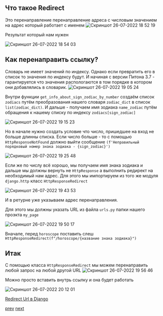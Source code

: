 ## Что такое Redirect
Это перенаправление перенаправление адреса с числовым значением на адрес который работает с именем
![Скриншот 26-07-2022 18 52 19](https://user-images.githubusercontent.com/84935915/181052386-e0418209-a552-41b1-8357-49f75152088d.png)

Результат который нам нужен

![Скриншот 26-07-2022 18 54 03](https://user-images.githubusercontent.com/84935915/181052923-5c6edac4-8d59-4cfe-986c-e05851da1fd6.png)

## Как перенаправить ссылку?
Словарь не имеет значений по индексу. Однако если превратить его в список то значения по индексу будут. И начиная с версии Питона 3.7 - гарантируется что
значения распологаются в том порядке в котором они добавлялись в словарик.
![Скриншот 26-07-2022 19 05 24](https://user-images.githubusercontent.com/84935915/181055852-04febdaa-1a47-48cc-90a5-c77d7214d8b4.png)

Внутри функции `get_info_about_sign_zodiac_by_number` создаём список `zodiacs` путём преобразования нашего словаря `zodiac_dict` в список `list(zodiac_dict)`.
И дальше - получаем имя зодиака `name_zodiac` путём обращения к нашему списку по индексу `zodiacs[sign_zodiac]`


![Скриншот 26-07-2022 19 15 23](https://user-images.githubusercontent.com/84935915/181057754-01c7b782-6fcc-42c1-925e-9c5d32ebe3c3.png)

Но в начале нужно создать условие что число, пришедшее на вход не больше длинны списка. Если число больше - то с помощью `HttpResponseNotFound`
должно выйти сообщение `(f'Неправильный порядковый номер знака зодиака - {sign_zodiac}')`

![Скриншот 26-07-2022 19 25 48](https://user-images.githubusercontent.com/84935915/181059864-4ca6496a-89c9-47fe-83fa-79cba996c526.png)

Если же по числу всё хорошо, мы получаем имя знака зодиака и дальше мы должны вернуть не `HttpResponse` а выполнить редирект на необходимый нам адрес.
Для этого мы импортируем из того же модуля `django.http` класс `HttpResponseRedirect` 

![Скриншот 26-07-2022 19 43 53](https://user-images.githubusercontent.com/84935915/181063253-5262e494-3d83-4ca0-9fb2-220b4aef2f15.png)

И в ретурне уже указываем адрес перенаправления.

Для этого мы должны указать URL из файла `urls.py` папки нашего проэкта `my_page`

![Скриншот 26-07-2022 19 50 17](https://user-images.githubusercontent.com/84935915/181064491-6c322409-78b2-40ff-89af-140c5b04b9e2.png)

Вначале, перед `horoscope` поставить слеш `HttpResponseRedirect(f"/horoscope/{название знака зодиака}")`

## Итак
С помощью класса `HttpResponseRedirect` мы можем перенаправить любой запрос на любой другой URL
![Скриншот 26-07-2022 19 56 46](https://user-images.githubusercontent.com/84935915/181065795-a38f6fc9-cb18-4eac-997e-c32e6ee5b2ac.png)

Можно просто вставить внутрь ссылку и она будет работать

![Скриншот 26-07-2022 20 12 01](https://user-images.githubusercontent.com/84935915/181068955-2149775d-4483-4c6a-9b35-a7ed5a29223d.png)




























[Redirect Url в Django](https://cloud.mail.ru/public/Jrt5/SjrufgAxX/%5BSW.BAND%5D%202.%20URLs%20и%20VIews/8.%20Redirect%20Url%20в%20Django)

[prev](https://github.com/AnreKlos/All_Conspectus_/blob/main/Django/2.7%20Конвертеры%20роутов%20в%20Django.md) [next]()
